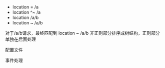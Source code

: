 # 
* location = /a 
* location ^~ /a
* location /a/b
* location ~ /a/b

对于/a/b请求，最终匹配到 location ~ /a/b
非正则部分排序成树结构，正则部分单独在后面处理


配置文件

事件处理

